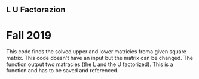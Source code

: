 ## L U Factorazion
# Fall 2019
This code finds the solved upper and lower matricies froma given square matrix.
This code doesn't have an input but the matrix can be changed.
The function output two matracies (the L and the U factorized).
This is a function and has to be saved and referenced. 
